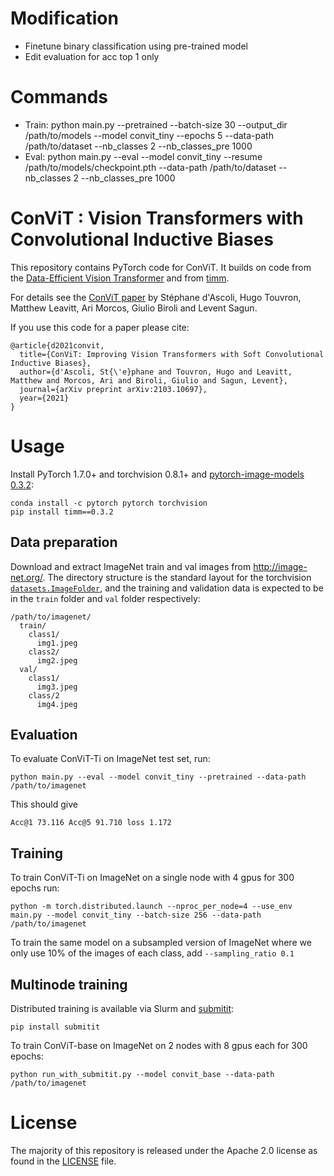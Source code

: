 # Modification

- Finetune binary classification using pre-trained model
- Edit evaluation for acc top 1 only

# Commands

- Train: python main.py --pretrained --batch-size 30 --output_dir /path/to/models --model convit_tiny --epochs 5 --data-path /path/to/dataset --nb_classes 2 --nb_classes_pre 1000
- Eval: python main.py --eval --model convit_tiny --resume /path/to/models/checkpoint.pth --data-path /path/to/dataset --nb_classes 2 --nb_classes_pre 1000

# ConViT : Vision Transformers with Convolutional Inductive Biases

This repository contains PyTorch code for ConViT. It builds on code from the [Data-Efficient Vision Transformer](https://github.com/facebookresearch/deit) and from [timm](https://github.com/rwightman/pytorch-image-models).

For details see the [ConViT paper](https://arxiv.org/abs/2103.10697) by Stéphane d'Ascoli, Hugo Touvron, Matthew Leavitt, Ari Morcos, Giulio Biroli and Levent Sagun.

If you use this code for a paper please cite:

```
@article{d2021convit,
  title={ConViT: Improving Vision Transformers with Soft Convolutional Inductive Biases},
  author={d'Ascoli, St{\'e}phane and Touvron, Hugo and Leavitt, Matthew and Morcos, Ari and Biroli, Giulio and Sagun, Levent},
  journal={arXiv preprint arXiv:2103.10697},
  year={2021}
}
```

# Usage

Install PyTorch 1.7.0+ and torchvision 0.8.1+ and [pytorch-image-models 0.3.2](https://github.com/rwightman/pytorch-image-models):

```
conda install -c pytorch pytorch torchvision
pip install timm==0.3.2
```

## Data preparation

Download and extract ImageNet train and val images from http://image-net.org/.
The directory structure is the standard layout for the torchvision [`datasets.ImageFolder`](https://pytorch.org/docs/stable/torchvision/datasets.html#imagefolder), and the training and validation data is expected to be in the `train` folder and `val` folder respectively:

```
/path/to/imagenet/
  train/
    class1/
      img1.jpeg
    class2/
      img2.jpeg
  val/
    class1/
      img3.jpeg
    class/2
      img4.jpeg
```

## Evaluation

To evaluate ConViT-Ti on ImageNet test set, run:

```
python main.py --eval --model convit_tiny --pretrained --data-path /path/to/imagenet
```

This should give

```
Acc@1 73.116 Acc@5 91.710 loss 1.172
```

## Training

To train ConViT-Ti on ImageNet on a single node with 4 gpus for 300 epochs run:

```
python -m torch.distributed.launch --nproc_per_node=4 --use_env main.py --model convit_tiny --batch-size 256 --data-path /path/to/imagenet
```

To train the same model on a subsampled version of ImageNet where we only use 10% of the images of each class, add `--sampling_ratio 0.1`

## Multinode training

Distributed training is available via Slurm and [submitit](https://github.com/facebookincubator/submitit):

```
pip install submitit
```

To train ConViT-base on ImageNet on 2 nodes with 8 gpus each for 300 epochs:

```
python run_with_submitit.py --model convit_base --data-path /path/to/imagenet
```

# License

The majority of this repository is released under the Apache 2.0 license as found in the [LICENSE](LICENSE) file.
